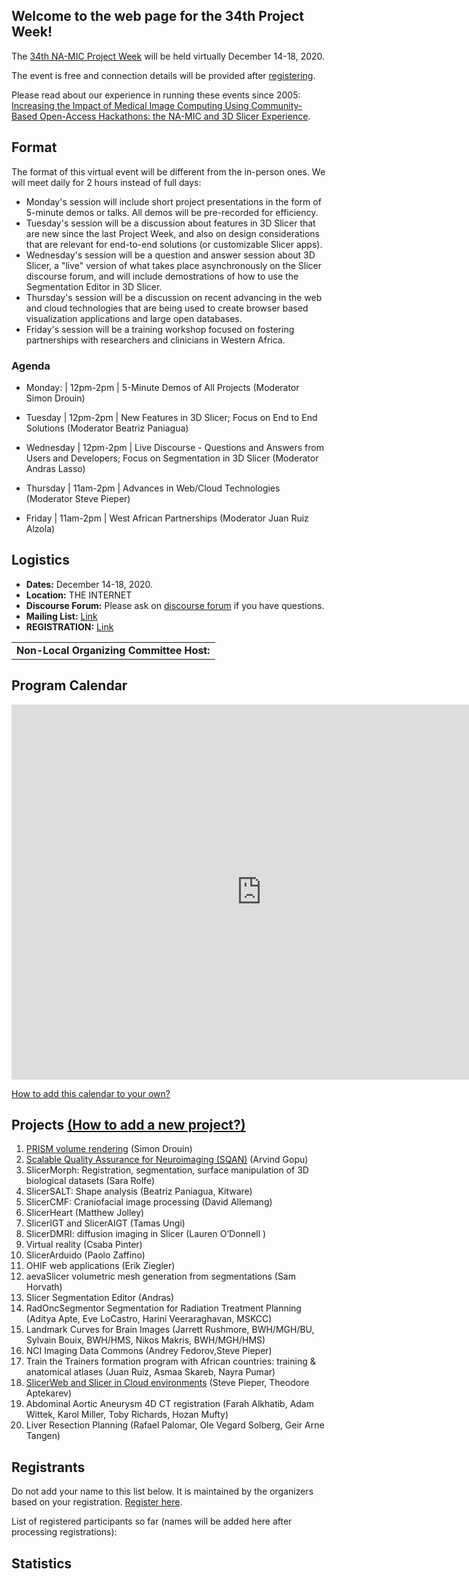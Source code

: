 

## Welcome to the web page for the 34th Project Week!

The [34th NA-MIC Project Week](https://projectweek.na-mic.org/PW34_2020_Virtual/) will be held virtually December 14-18, 2020.

The event is free and connection details will be provided after [registering](https://forms.gle/VFTNfKRNsgj6YSLB9).

Please read about our experience in running these events since 2005: [Increasing the Impact of Medical Image Computing Using
Community-Based Open-Access Hackathons: the NA-MIC and 3D Slicer Experience](http://perk.cs.queensu.ca/sites/perkd7.cs.queensu.ca/files/Kapur2016.pdf).

## Format

The format of this virtual event will be different from the in-person ones.  We will meet daily for 2 hours instead of full days:
* Monday's session will include short project presentations in the form of 5-minute demos or talks.  All demos will be pre-recorded for efficiency.
* Tuesday's session will be a discussion about features in 3D Slicer that are new since the last Project Week, and also on design considerations that are relevant for end-to-end solutions (or customizable Slicer apps).
* Wednesday's session will be a question and answer session about 3D Slicer, a "live" version of what takes place asynchronously on the Slicer discourse forum, and will include demostrations of how to use the Segmentation Editor in 3D Slicer.
* Thursday's session will be a discussion on recent advancing in the web and cloud technologies that are being used to create browser based visualization applications and large open databases.
* Friday's session will be a training workshop focused on fostering partnerships with researchers and clinicians in Western Africa. 

### Agenda
- Monday: | 12pm-2pm | 5-Minute Demos of All Projects (Moderator Simon Drouin)

- Tuesday | 12pm-2pm | New Features in 3D Slicer; Focus on End to End Solutions (Moderator Beatriz Paniagua)

- Wednesday | 12pm-2pm | Live Discourse - Questions and Answers from Users and Developers; Focus on Segmentation in 3D Slicer (Moderator Andras Lasso)

- Thursday | 11am-2pm | Advances in Web/Cloud Technologies  (Moderator Steve Pieper)

- Friday | 11am-2pm | West African Partnerships (Moderator Juan Ruiz Alzola)

## Logistics
- **Dates:** December 14-18, 2020.
- **Location:** THE INTERNET
- **Discourse Forum:** Please ask on [discourse forum](https://discourse.slicer.org/c/community/project-week) if you have questions.
- **Mailing List:** [Link](https://public.kitware.com/mailman/listinfo/na-mic-project-week)
- **REGISTRATION:** [Link](https://forms.gle/VFTNfKRNsgj6YSLB9)

<table>
<tr>
<td> <b>Non-Local Organizing Committee Host:</b> </td>
</tr>
</table>

## Program Calendar
<iframe src="https://calendar.google.com/calendar/embed?src=kitware.com_sb07i171olac9aavh46ir495c4%40group.calendar.google.com&ctz=Atlantic&mode=WEEK&dates=20201214%2f20201218" style="border: 0" width="800" height="600" frameborder="0" scrolling="no"></iframe>

[How to add this calendar to your own?](../common/Calendar.md)

<a name="ProjectsList"/>

## Projects [(How to add a new project?)](Projects/README.md)



1. [PRISM volume rendering](Projects/PRISM_Volume_Rendering/Readme.md) (Simon Drouin)
1. [Scalable Quality Assurance for Neuroimaging (SQAN)](Projects/SQAN/Readme.md) (Arvind Gopu)
1. SlicerMorph: Registration, segmentation, surface manipulation of 3D biological datasets (Sara Rolfe)
1. SlicerSALT: Shape analysis (Beatriz Paniagua, Kitware)
1. SlicerCMF: Craniofacial image processing (David Allemang)
1. SlicerHeart (Matthew Jolley)
1. SlicerIGT and SlicerAIGT (Tamas Ungi)
1. SlicerDMRI: diffusion imaging in Slicer (Lauren O’Donnell )
1. Virtual reality (Csaba Pinter)
1. SlicerArduido (Paolo Zaffino)
1. OHIF web applications  (Erik Ziegler)
1. aevaSlicer volumetric mesh generation from segmentations (Sam Horvath)
1. Slicer Segmentation Editor (Andras)
1. RadOncSegmentor Segmentation for Radiation Treatment Planning (Aditya Apte, Eve LoCastro, Harini Veeraraghavan, MSKCC)
1. Landmark Curves for Brain Images (Jarrett Rushmore, BWH/MGH/BU, Sylvain Bouix, BWH/HMS,  Nikos Makris, BWH/MGH/HMS)
1. NCI Imaging Data Commons (Andrey Fedorov,Steve Pieper)
1. Train the Trainers formation program with African countries: training & anatomical atlases (Juan Ruiz, Asmaa Skareb, Nayra Pumar)
1. [SlicerWeb and Slicer in Cloud environments](Projects/Slicer_in_Cloud_Environments/README.md) (Steve Pieper, Theodore Aptekarev)
1. Abdominal Aortic Aneurysm 4D CT registration (Farah Alkhatib, Adam Wittek, Karol Miller, Toby Richards, Hozan Mufty)
1. Liver Resection Planning (Rafael Palomar, Ole Vegard Solberg, Geir Arne Tangen)





## Registrants

Do not add your name to this list below. It is maintained by the organizers based on your registration. [Register here](https://forms.gle/VFTNfKRNsgj6YSLB9).

List of registered participants so far (names will be added here after processing registrations):
<!-- [List](REGISTRANTS.md) -->
<!-- ORGANIZERS: please edit REGISTRANTS.md -->



## Statistics


